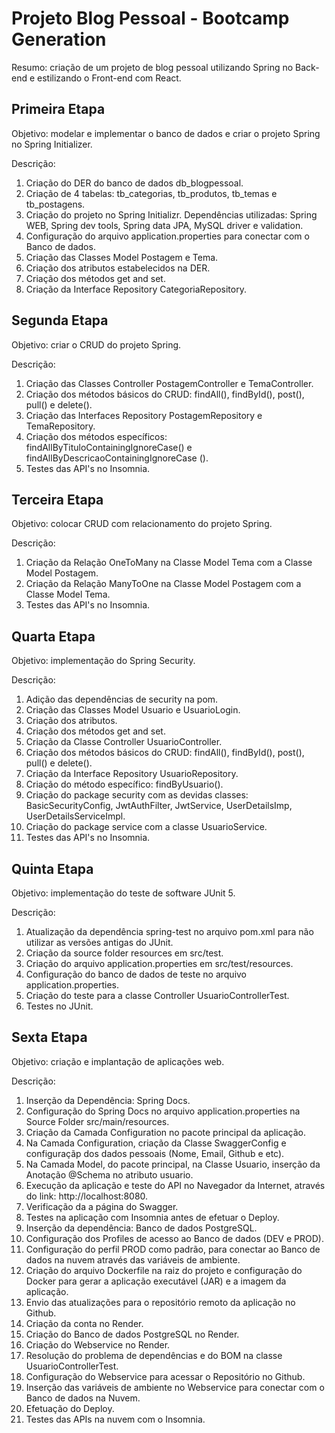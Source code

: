 # Projeto Blog Pessoal - Bootcamp Generation

Resumo: criação de um projeto de blog pessoal utilizando Spring no Back-end e estilizando o Front-end com React.


## Primeira Etapa

Objetivo: modelar e implementar o banco de dados e criar o projeto Spring no Spring Initializer.

Descrição: 
1. Criação do DER do banco de dados db_blogpessoal.
2. Criação de 4 tabelas: tb_categorias, tb_produtos, tb_temas e tb_postagens.
3. Criação do projeto no Spring Initializr. Dependências utilizadas: Spring WEB, Spring dev tools, Spring data JPA, MySQL driver e validation.
4. Configuração do arquivo application.properties para conectar com o Banco de dados.
5. Criação das Classes Model Postagem e Tema.
6. Criação dos atributos estabelecidos na DER.
7. Criação dos métodos get and set.
8. Criação da Interface Repository CategoriaRepository.

## Segunda Etapa

Objetivo: criar o CRUD do projeto Spring.

Descrição:
1. Criação das Classes Controller PostagemController e TemaController.
2. Criação dos métodos básicos do CRUD: findAll(), findById(), post(), pull() e delete().
3. Criação das Interfaces Repository PostagemRepository e TemaRepository.
4. Criação dos métodos específicos: findAllByTituloContainingIgnoreCase() e findAllByDescricaoContainingIgnoreCase ().
5. Testes das API's no Insomnia.

## Terceira Etapa

Objetivo: colocar CRUD com relacionamento do projeto Spring.

Descrição:
1. Criação da Relação OneToMany na Classe Model Tema com a Classe Model Postagem.
2. Criação da Relação ManyToOne na Classe Model Postagem com a Classe Model Tema.
3. Testes das API's no Insomnia.

## Quarta Etapa

Objetivo: implementação do Spring Security.

Descrição: 
1. Adição das dependências de security na pom.
2. Criação das Classes Model Usuario e UsuarioLogin.
3. Criação dos atributos.
4. Criação dos métodos get and set.
5. Criação da Classe Controller UsuarioController.
6. Criação dos métodos básicos do CRUD: findAll(), findById(), post(), pull() e delete().
7. Criação da Interface Repository UsuarioRepository.
8. Criação do método específico: findByUsuario().
9. Criação do package security com as devidas classes: BasicSecurityConfig, JwtAuthFilter, JwtService, UserDetailsImp, UserDetailsServiceImpl.
10. Criação do package service com a classe UsuarioService.
11. Testes das API's no Insomnia.

## Quinta Etapa

Objetivo: implementação do teste de software JUnit 5.

Descrição: 
1. Atualização da dependência spring-test no arquivo pom.xml para não utilizar as versões antigas do JUnit.
2. Criação da source folder resources em src/test.
3. Criação do arquivo application.properties em src/test/resources.
4. Configuração do banco de dados de teste no arquivo application.properties.
5. Criação do teste para a classe Controller UsuarioControllerTest.
6. Testes no JUnit.

## Sexta Etapa

Objetivo: criação e implantação de aplicações web.

Descrição: 
1. Inserção da Dependência: Spring Docs.
2. Configuração do Spring Docs no arquivo application.properties na Source Folder src/main/resources.
3. Criação da Camada Configuration no pacote principal da aplicação.
4. Na Camada Configuration, criação da Classe SwaggerConfig e configuraçãp dos dados pessoais (Nome, Email, Github e etc).
5. Na Camada Model, do pacote principal, na Classe Usuario, inserção da Anotação @Schema no atributo usuario.
6. Execução da aplicação e teste do API no Navegador da Internet, através do link: http://localhost:8080.
7. Verificação da a página do Swagger.
8. Testes na aplicação com Insomnia antes de efetuar o Deploy.
9. Inserção da dependência: Banco de dados PostgreSQL.
10. Configuração dos Profiles de acesso ao Banco de dados (DEV e PROD).
11. Configuração do perfil PROD como padrão, para conectar ao Banco de dados na nuvem através das variáveis de ambiente.
12. Criação do arquivo Dockerfile na raiz do projeto e configuração do Docker para gerar a aplicação executável (JAR) e a imagem da aplicação.
13. Envio das atualizações para o repositório remoto da aplicação no Github.
14. Criação da conta no Render.
15. Criação do Banco de dados PostgreSQL no Render.
16. Criação do Webservice no Render.
17. Resolução do problema de dependências e do BOM na classe UsuarioControllerTest.
18. Configuração do Webservice para acessar o Repositório no Github.
19. Inserção das variáveis de ambiente no Webservice para conectar com o Banco de dados na Nuvem.
20. Efetuação do Deploy.
21. Testes das APIs na nuvem com o Insomnia.

